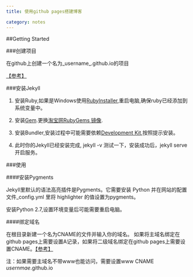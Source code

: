 ```yaml
---
title: 使用github pages搭建博客

category: notes
---
```


##Getting Started

###创建项目

在github上创建一个名为_username_.github.io的项目

[【参考】](https://pages.github.com/)

###安装Jekyll

1. 安装Ruby,如果是Windows使用[RubyInstaller](http://rubyinstaller.org/downloads/),重启电脑,确保ruby已经添加到系统变量中。

2. 安装[Gem](https://rubygems.org/pages/download#formats).更换[淘宝网RubyGems 镜像](http://ruby.taobao.org/).

3. 安装Bundler,安装过程中可能需要依赖[Development Kit](https://github.com/oneclick/rubyinstaller/wiki/Development-Kit),按照提示安装。

4. 此时你的Jekyll已经安装完成, jekyll -v 测试一下，安装成功后，jekyll serve开启服务。

###使用

####安装Pygments

Jekyll里默认的语法高亮插件是Pygments。它需要安装 Python 并在网站的配置文件_config.yml 里将 highlighter 的值设置为pygments。

安装Python 2.7,设置环境变量后可能需要重启电脑。

####绑定域名

在根目录新建一个名为CNAME的文件并输入你的域名。
如果将主域名绑定在github pages上需要设置A记录，如果将二级域名绑定在github pages上需要设置CNAME。[【参考】](https://help.github.com/articles/setting-up-a-custom-domain-with-github-pages/)

注：如果需要主域名不带www也能访问，需要设置www CNAME _usernmae_.github.io
